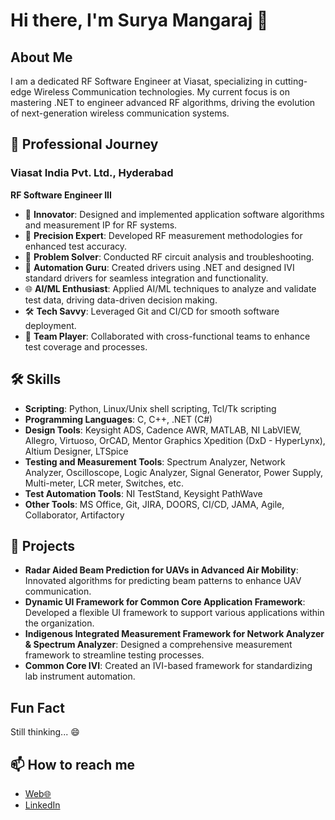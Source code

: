 # Hi there, I'm Surya Mangaraj 👋

## About Me
I am a dedicated RF Software Engineer at Viasat, specializing in cutting-edge Wireless Communication technologies. My current focus is on mastering .NET to engineer advanced RF algorithms, driving the evolution of next-generation wireless communication systems.

## 🚀 Professional Journey
### Viasat India Pvt. Ltd., Hyderabad
**RF Software Engineer III**

- 🧠 **Innovator**: Designed and implemented application software algorithms and measurement IP for RF systems.
- 📏 **Precision Expert**: Developed RF measurement methodologies for enhanced test accuracy.
- 🔧 **Problem Solver**: Conducted RF circuit analysis and troubleshooting.
- 🤖 **Automation Guru**: Created drivers using .NET and designed IVI standard drivers for seamless integration and functionality.
- 🌐 **AI/ML Enthusiast**: Applied AI/ML techniques to analyze and validate test data, driving data-driven decision making.
- 🛠️ **Tech Savvy**: Leveraged Git and CI/CD for smooth software deployment.
- 🤝 **Team Player**: Collaborated with cross-functional teams to enhance test coverage and processes.

## 🛠️ Skills
- **Scripting**: Python, Linux/Unix shell scripting, Tcl/Tk scripting
- **Programming Languages**: C, C++, .NET (C#)
- **Design Tools**: Keysight ADS, Cadence AWR, MATLAB, NI LabVIEW, Allegro, Virtuoso, OrCAD, Mentor Graphics Xpedition (DxD - HyperLynx), Altium Designer, LTSpice
- **Testing and Measurement Tools**: Spectrum Analyzer, Network Analyzer, Oscilloscope, Logic Analyzer, Signal Generator, Power Supply, Multi-meter, LCR meter, Switches, etc.
- **Test Automation Tools**: NI TestStand, Keysight PathWave
- **Other Tools**: MS Office, Git, JIRA, DOORS, CI/CD, JAMA, Agile, Collaborator, Artifactory

## 🌟 Projects
- **Radar Aided Beam Prediction for UAVs in Advanced Air Mobility**: Innovated algorithms for predicting beam patterns to enhance UAV communication.
- **Dynamic UI Framework for Common Core Application Framework**: Developed a flexible UI framework to support various applications within the organization.
- **Indigenous Integrated Measurement Framework for Network Analyzer & Spectrum Analyzer**: Designed a comprehensive measurement framework to streamline testing processes.
- **Common Core IVI**: Created an IVI-based framework for standardizing lab instrument automation.

## Fun Fact
Still thinking... 😄

## 📫 How to reach me
- [Web🌐](https://suryaraj.me)
- [LinkedIn](https://www.linkedin.com/in/suryakantamangaraj/)


<!---
suryamangaraj-viasat/suryamangaraj-viasat is a ✨ special ✨ repository because its `README.md` (this file) appears on your GitHub profile.
You can click the Preview link to take a look at your changes.
--->
